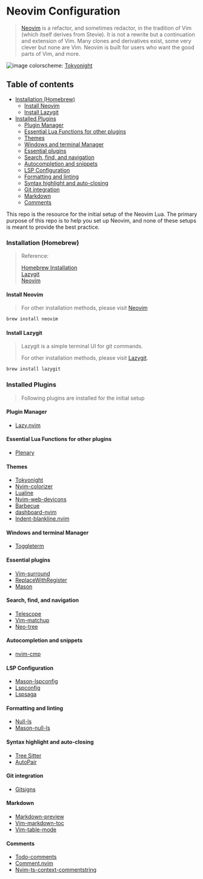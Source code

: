 # Neovim Configuration

> [Neovim](https://neovim.io/charter/) is a refactor, and sometimes redactor, in the
> tradition of Vim (which itself derives from Stevie). It is not a rewrite but a
> continuation and extension of Vim. Many clones and derivatives exist, some very
> clever but none are Vim. Neovim is built for users who want the good parts of Vim, and
> more.

![image](https://github.com/tpAtalas/tp-nvim-lua-config/blob/assets/image.png?raw=true)
colorscheme: [Tokyonight](https://github.com/folke/tokyonight.nvim)

## Table of contents

<!-- vim-markdown-toc GFM -->

- [Installation (Homebrew)](#installation-homebrew)
  - [Install Neovim](#install-neovim)
  - [Install Lazygit](#install-lazygit)
- [Installed Plugins](#installed-plugins)
  - [Plugin Manager](#plugin-manager)
  - [Essential Lua Functions for other plugins](#essential-lua-functions-for-other-plugins)
  - [Themes](#themes)
  - [Windows and terminal Manager](#windows-and-terminal-manager)
  - [Essential plugins](#essential-plugins)
  - [Search, find, and navigation](#search-find-and-navigation)
  - [Autocompletion and snippets](#autocompletion-and-snippets)
  - [LSP Configuration](#lsp-configuration)
  - [Formatting and linting](#formatting-and-linting)
  - [Syntax highlight and auto-closing](#syntax-highlight-and-auto-closing)
  - [Git integration](#git-integration)
  - [Markdown](#markdown)
  - [Comments](#comments)

<!-- vim-markdown-toc -->

This repo is the resource for the initial setup of the Neovim Lua.
The primary purpose of this repo is to help you set up Neovim, and none of
these setups is meant to provide the best practice.

### Installation (Homebrew)

> Reference:
>
> [Homebrew Installation](https://brew.sh/)  
> [Lazygit](https://github.com/jesseduffield/lazygit)  
> [Neovim](https://github.com/neovim/neovim/wiki/Installing-Neovim)

#### Install Neovim

> For other installation methods, please visit [Neovim](https://github.com/neovim/neovim/wiki/Installing-Neovim)

```bash
brew install neovim
```

#### Install Lazygit

> Lazygit is a simple terminal UI for git commands.
>
> For other installation methods, please visit [Lazygit](https://github.com/jesseduffield/lazygit).

```bash
brew install lazygit
```

### Installed Plugins

> Following plugins are installed for the initial setup

#### Plugin Manager

- [Lazy.nvim](https://github.com/folke/lazy.nvim)

#### Essential Lua Functions for other plugins

- [Plenary](https://github.com/nvim-lua/plenary.nvim)

#### Themes

- [Tokyonight](https://github.com/folke/tokyonight.nvim)
- [Nvim-colorizer](https://github.com/norcalli/nvim-colorizer.lua)
- [Lualine](https://github.com/nvim-lualine/lualine.nvim)
- [Nvim-web-devicons](https://github.com/nvim-tree/nvim-web-devicons)
- [Barbecue](https://github.com/utilyre/barbecue.nvim)
- [dashboard-nvim](https://github.com/glepnir/dashboard-nvi)
- [Indent-blankline.nvim](https://github.com/lukas-reineke/indent-blankline.nvim)

#### Windows and terminal Manager

- [Toggleterm](https://github.com/akinsho/toggleterm.nvim)

#### Essential plugins

- [Vim-surround](https://github.com/tpope/vim-surround)
- [ReplaceWithRegister](https://github.com/vim-scripts/ReplaceWithRegister)
- [Mason](https://github.com/williamboman/mason.nvim)

#### Search, find, and navigation

- [Telescope](https://github.com/nvim-telescope/telescope.nvim)
- [Vim-matchup](https://github.com/andymass/vim-matchup)
- [Neo-tree](https://github.com/nvim-neo-tree/neo-tree.nvim)

#### Autocompletion and snippets

- [nvim-cmp](https://github.com/hrsh7th/nvim-cmp)

#### LSP Configuration

- [Mason-lspconfig](https://github.com/williamboman/mason-lspconfig.nvim)
- [Lspconfig](https://github.com/neovim/nvim-lspconfig)
- [Lspsaga](https://github.com/glepnir/lspsaga.nvim)

#### Formatting and linting

- [Null-ls](https://github.com/jose-elias-alvarez/null-ls.nvim)
- [Mason-null-ls](https://github.com/mason-null-ls.nvim)

#### Syntax highlight and auto-closing

- [Tree Sitter](https://github.com/nvim-treesitter.install)
- [AutoPair](https://github.com/nvim-autopairs)

#### Git integration

- [Gitsigns](https://github.com/lewis6991/gitsigns.nvim)

#### Markdown

- [Markdown-preview](https://github.com/iamcco/markdown-preview.nvim)
- [Vim-markdown-toc](https://github.com/iamcco/vim-markdown-toc)
- [Vim-table-mode](https://github.com/dhruvasagar/vim-table-mode)

#### Comments

- [Todo-comments](https://github.com/folke/todo-comments.nvim)
- [Comment.nvim](https://github.com/numToStr/Comment.nvim)
- [Nvim-ts-context-commentstring](https://github.com/JoosepAlviste/nvim-ts-context-commentstring)
